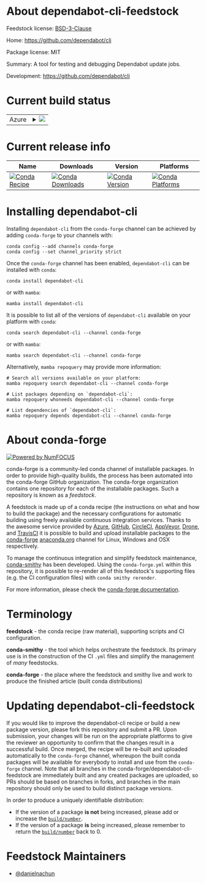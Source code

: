 About dependabot-cli-feedstock
==============================

Feedstock license: [BSD-3-Clause](https://github.com/conda-forge/dependabot-cli-feedstock/blob/main/LICENSE.txt)

Home: https://github.com/dependabot/cli

Package license: MIT

Summary: A tool for testing and debugging Dependabot update jobs.

Development: https://github.com/dependabot/cli

Current build status
====================


<table>
    
  <tr>
    <td>Azure</td>
    <td>
      <details>
        <summary>
          <a href="https://dev.azure.com/conda-forge/feedstock-builds/_build/latest?definitionId=23615&branchName=main">
            <img src="https://dev.azure.com/conda-forge/feedstock-builds/_apis/build/status/dependabot-cli-feedstock?branchName=main">
          </a>
        </summary>
        <table>
          <thead><tr><th>Variant</th><th>Status</th></tr></thead>
          <tbody><tr>
              <td>linux_64</td>
              <td>
                <a href="https://dev.azure.com/conda-forge/feedstock-builds/_build/latest?definitionId=23615&branchName=main">
                  <img src="https://dev.azure.com/conda-forge/feedstock-builds/_apis/build/status/dependabot-cli-feedstock?branchName=main&jobName=linux&configuration=linux%20linux_64_" alt="variant">
                </a>
              </td>
            </tr><tr>
              <td>linux_aarch64</td>
              <td>
                <a href="https://dev.azure.com/conda-forge/feedstock-builds/_build/latest?definitionId=23615&branchName=main">
                  <img src="https://dev.azure.com/conda-forge/feedstock-builds/_apis/build/status/dependabot-cli-feedstock?branchName=main&jobName=linux&configuration=linux%20linux_aarch64_" alt="variant">
                </a>
              </td>
            </tr><tr>
              <td>linux_ppc64le</td>
              <td>
                <a href="https://dev.azure.com/conda-forge/feedstock-builds/_build/latest?definitionId=23615&branchName=main">
                  <img src="https://dev.azure.com/conda-forge/feedstock-builds/_apis/build/status/dependabot-cli-feedstock?branchName=main&jobName=linux&configuration=linux%20linux_ppc64le_" alt="variant">
                </a>
              </td>
            </tr><tr>
              <td>osx_64</td>
              <td>
                <a href="https://dev.azure.com/conda-forge/feedstock-builds/_build/latest?definitionId=23615&branchName=main">
                  <img src="https://dev.azure.com/conda-forge/feedstock-builds/_apis/build/status/dependabot-cli-feedstock?branchName=main&jobName=osx&configuration=osx%20osx_64_" alt="variant">
                </a>
              </td>
            </tr><tr>
              <td>osx_arm64</td>
              <td>
                <a href="https://dev.azure.com/conda-forge/feedstock-builds/_build/latest?definitionId=23615&branchName=main">
                  <img src="https://dev.azure.com/conda-forge/feedstock-builds/_apis/build/status/dependabot-cli-feedstock?branchName=main&jobName=osx&configuration=osx%20osx_arm64_" alt="variant">
                </a>
              </td>
            </tr><tr>
              <td>win_64</td>
              <td>
                <a href="https://dev.azure.com/conda-forge/feedstock-builds/_build/latest?definitionId=23615&branchName=main">
                  <img src="https://dev.azure.com/conda-forge/feedstock-builds/_apis/build/status/dependabot-cli-feedstock?branchName=main&jobName=win&configuration=win%20win_64_" alt="variant">
                </a>
              </td>
            </tr>
          </tbody>
        </table>
      </details>
    </td>
  </tr>
</table>

Current release info
====================

| Name | Downloads | Version | Platforms |
| --- | --- | --- | --- |
| [![Conda Recipe](https://img.shields.io/badge/recipe-dependabot--cli-green.svg)](https://anaconda.org/conda-forge/dependabot-cli) | [![Conda Downloads](https://img.shields.io/conda/dn/conda-forge/dependabot-cli.svg)](https://anaconda.org/conda-forge/dependabot-cli) | [![Conda Version](https://img.shields.io/conda/vn/conda-forge/dependabot-cli.svg)](https://anaconda.org/conda-forge/dependabot-cli) | [![Conda Platforms](https://img.shields.io/conda/pn/conda-forge/dependabot-cli.svg)](https://anaconda.org/conda-forge/dependabot-cli) |

Installing dependabot-cli
=========================

Installing `dependabot-cli` from the `conda-forge` channel can be achieved by adding `conda-forge` to your channels with:

```
conda config --add channels conda-forge
conda config --set channel_priority strict
```

Once the `conda-forge` channel has been enabled, `dependabot-cli` can be installed with `conda`:

```
conda install dependabot-cli
```

or with `mamba`:

```
mamba install dependabot-cli
```

It is possible to list all of the versions of `dependabot-cli` available on your platform with `conda`:

```
conda search dependabot-cli --channel conda-forge
```

or with `mamba`:

```
mamba search dependabot-cli --channel conda-forge
```

Alternatively, `mamba repoquery` may provide more information:

```
# Search all versions available on your platform:
mamba repoquery search dependabot-cli --channel conda-forge

# List packages depending on `dependabot-cli`:
mamba repoquery whoneeds dependabot-cli --channel conda-forge

# List dependencies of `dependabot-cli`:
mamba repoquery depends dependabot-cli --channel conda-forge
```


About conda-forge
=================

[![Powered by
NumFOCUS](https://img.shields.io/badge/powered%20by-NumFOCUS-orange.svg?style=flat&colorA=E1523D&colorB=007D8A)](https://numfocus.org)

conda-forge is a community-led conda channel of installable packages.
In order to provide high-quality builds, the process has been automated into the
conda-forge GitHub organization. The conda-forge organization contains one repository
for each of the installable packages. Such a repository is known as a *feedstock*.

A feedstock is made up of a conda recipe (the instructions on what and how to build
the package) and the necessary configurations for automatic building using freely
available continuous integration services. Thanks to the awesome service provided by
[Azure](https://azure.microsoft.com/en-us/services/devops/), [GitHub](https://github.com/),
[CircleCI](https://circleci.com/), [AppVeyor](https://www.appveyor.com/),
[Drone](https://cloud.drone.io/welcome), and [TravisCI](https://travis-ci.com/)
it is possible to build and upload installable packages to the
[conda-forge](https://anaconda.org/conda-forge) [anaconda.org](https://anaconda.org/)
channel for Linux, Windows and OSX respectively.

To manage the continuous integration and simplify feedstock maintenance,
[conda-smithy](https://github.com/conda-forge/conda-smithy) has been developed.
Using the ``conda-forge.yml`` within this repository, it is possible to re-render all of
this feedstock's supporting files (e.g. the CI configuration files) with ``conda smithy rerender``.

For more information, please check the [conda-forge documentation](https://conda-forge.org/docs/).

Terminology
===========

**feedstock** - the conda recipe (raw material), supporting scripts and CI configuration.

**conda-smithy** - the tool which helps orchestrate the feedstock.
                   Its primary use is in the construction of the CI ``.yml`` files
                   and simplify the management of *many* feedstocks.

**conda-forge** - the place where the feedstock and smithy live and work to
                  produce the finished article (built conda distributions)


Updating dependabot-cli-feedstock
=================================

If you would like to improve the dependabot-cli recipe or build a new
package version, please fork this repository and submit a PR. Upon submission,
your changes will be run on the appropriate platforms to give the reviewer an
opportunity to confirm that the changes result in a successful build. Once
merged, the recipe will be re-built and uploaded automatically to the
`conda-forge` channel, whereupon the built conda packages will be available for
everybody to install and use from the `conda-forge` channel.
Note that all branches in the conda-forge/dependabot-cli-feedstock are
immediately built and any created packages are uploaded, so PRs should be based
on branches in forks, and branches in the main repository should only be used to
build distinct package versions.

In order to produce a uniquely identifiable distribution:
 * If the version of a package **is not** being increased, please add or increase
   the [``build/number``](https://docs.conda.io/projects/conda-build/en/latest/resources/define-metadata.html#build-number-and-string).
 * If the version of a package **is** being increased, please remember to return
   the [``build/number``](https://docs.conda.io/projects/conda-build/en/latest/resources/define-metadata.html#build-number-and-string)
   back to 0.

Feedstock Maintainers
=====================

* [@danielnachun](https://github.com/danielnachun/)


